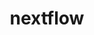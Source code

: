 ---
title: "nextflow"
layout: cache
categories: [package, develop]
meta: {"versions": ["23.04.3"], "compilers": ["gcc@=7.3.1"], "oss": ["amzn2"], "platforms": ["linux"], "targets": ["aarch64", "neoverse_n1", "x86_64_v3"], "stacks": ["aws-isc", "aws-isc-aarch64", "root"], "num_specs": 6, "num_specs_by_stack": {"aws-isc-aarch64": 4, "root": 6, "aws-isc": 2}}
spec_details: [{"hash": "wjpenzzlwjmahoscxgccvmo74ndpdw7o", "compiler": "gcc@=7.3.1", "versions": ["23.04.3"], "os": "amzn2", "platform": "linux", "target": "aarch64", "variants": ["build_system=generic"], "stacks": ["aws-isc-aarch64", "root"], "size": "-", "tarball": "https://binaries.spack.io/develop/build_cache/linux-amzn2-aarch64/gcc-7.3.1/nextflow-23.04.3/linux-amzn2-aarch64-gcc-7.3.1-nextflow-23.04.3-wjpenzzlwjmahoscxgccvmo74ndpdw7o.spack"}, {"hash": "vr7zjgjgnth43azn27coc3rpckbmflpj", "compiler": "gcc@=7.3.1", "versions": ["23.04.3"], "os": "amzn2", "platform": "linux", "target": "aarch64", "variants": ["build_system=generic"], "stacks": ["aws-isc-aarch64", "root"], "size": "-", "tarball": "https://binaries.spack.io/develop/build_cache/linux-amzn2-aarch64/gcc-7.3.1/nextflow-23.04.3/linux-amzn2-aarch64-gcc-7.3.1-nextflow-23.04.3-vr7zjgjgnth43azn27coc3rpckbmflpj.spack"}, {"hash": "zzpq4yetbq5kd5sqbc6ijd5377jdeorf", "compiler": "gcc@=7.3.1", "versions": ["23.04.3"], "os": "amzn2", "platform": "linux", "target": "neoverse_n1", "variants": ["build_system=generic"], "stacks": ["aws-isc-aarch64", "root"], "size": "-", "tarball": "https://binaries.spack.io/develop/build_cache/linux-amzn2-neoverse_n1/gcc-7.3.1/nextflow-23.04.3/linux-amzn2-neoverse_n1-gcc-7.3.1-nextflow-23.04.3-zzpq4yetbq5kd5sqbc6ijd5377jdeorf.spack"}, {"hash": "uqo2ijfn7b55s67vm46fv4oxc4dflzqx", "compiler": "gcc@=7.3.1", "versions": ["23.04.3"], "os": "amzn2", "platform": "linux", "target": "neoverse_n1", "variants": ["build_system=generic"], "stacks": ["aws-isc-aarch64", "root"], "size": "-", "tarball": "https://binaries.spack.io/develop/build_cache/linux-amzn2-neoverse_n1/gcc-7.3.1/nextflow-23.04.3/linux-amzn2-neoverse_n1-gcc-7.3.1-nextflow-23.04.3-uqo2ijfn7b55s67vm46fv4oxc4dflzqx.spack"}, {"hash": "qwz6n4gloqt64uil5f477i2uwdmldngu", "compiler": "gcc@=7.3.1", "versions": ["23.04.3"], "os": "amzn2", "platform": "linux", "target": "x86_64_v3", "variants": ["build_system=generic"], "stacks": ["root", "aws-isc"], "size": "-", "tarball": "https://binaries.spack.io/develop/build_cache/linux-amzn2-x86_64_v3/gcc-7.3.1/nextflow-23.04.3/linux-amzn2-x86_64_v3-gcc-7.3.1-nextflow-23.04.3-qwz6n4gloqt64uil5f477i2uwdmldngu.spack"}, {"hash": "ny4iy4ipxjdcnho5ldblfhpibaxaslv5", "compiler": "gcc@=7.3.1", "versions": ["23.04.3"], "os": "amzn2", "platform": "linux", "target": "x86_64_v3", "variants": ["build_system=generic"], "stacks": ["root", "aws-isc"], "size": "-", "tarball": "https://binaries.spack.io/develop/build_cache/linux-amzn2-x86_64_v3/gcc-7.3.1/nextflow-23.04.3/linux-amzn2-x86_64_v3-gcc-7.3.1-nextflow-23.04.3-ny4iy4ipxjdcnho5ldblfhpibaxaslv5.spack"}]
---